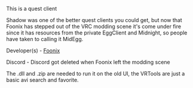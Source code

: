 This is a quest client

Shadow was one of the better quest clients you could get, but now that Foonix has stepped out of the VRC modding scene it's come under fire since it has resources from the private EggClient and Midnight, so people have taken to calling it MidEgg.

Developer(s) - [Foonix](https://github.com/PhoenixTheCoder "Foonix's Github")

Discord - Discord got deleted when Foonix left the modding scene

The .dll and .zip are needed to run it on the old UI, the VRTools are just a basic avi search and favorite.
